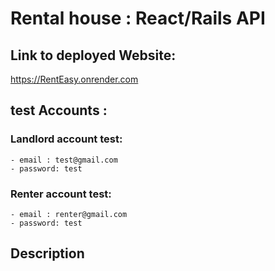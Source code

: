 # Rental house : React/Rails API
## Link to deployed Website:
https://RentEasy.onrender.com

## test Accounts :
### Landlord account test: 
    - email : test@gmail.com
    - password: test
### Renter account test: 
    - email : renter@gmail.com
    - password: test
## Description

  
